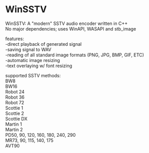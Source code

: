 # WinSSTV

WinSSTV: A "modern" SSTV audio encoder written in C++  
No major dependencies; uses WinAPI, WASAPI and stb_image  

features:  
-direct playback of generated signal  
-saving signal to WAV  
-reading of all standard image formats (PNG, JPG, BMP, GIF, ETC)  
-automatic image resizing  
-text overlaying w/ font resizing  

supported SSTV methods:  
BW8  
BW16  
Robot 24  
Robot 36  
Robot 72  
Scottie 1  
Scottie 2  
Scottie DX  
Martin 1  
Martin 2  
PD50, 90, 120, 160, 180, 240, 290  
MR73, 90, 115, 140, 175  
AVT90
